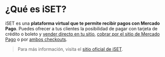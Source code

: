 # ¿Qué es iSET?

iSET es una **plataforma virtual que te permite recibir pagos con Mercado Pago**.
Puedes ofrecer a tus clientes la posibilidad de pagar con tarjeta de crédito o boleto y [vender directo en tu sitio](/developers/es/guides/iset/set-payment-methods#bookmark_checkout_transparente), [cobrar por el sitio de Mercado Pago](/developers/es/guides/iset/set-payment-methods#bookmark_checkout_pro) o por [ambos checkouts](/developers/es/guides/iset/set-payment-methods#bookmark_ambos_checkouts).

> Para más información, visita el [sitio oficial de iSET](https://www.iset.com.br/).